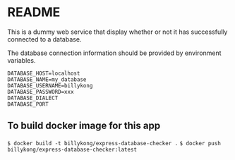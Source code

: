 # README

This is a dummy web service that display whether or not it has successfully connected to a database.  
  
The database connection information should be provided by environment variables.
```
DATABASE_HOST=localhost
DATABASE_NAME=my_database
DATABASE_USERNAME=billykong
DATABASE_PASSWORD=xxx
DATABASE_DIALECT
DATABASE_PORT
```

## To build docker image for this app
`$ docker build -t billykong/express-database-checker .`
`$ docker push billykong/express-database-checker:latest`